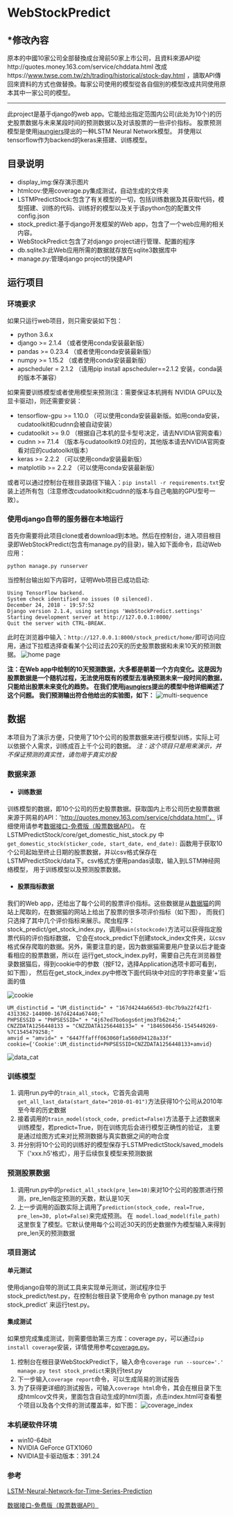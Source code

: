 # WebStockPredict
## *修改內容
原本的中國10家公司全部替換成台灣前50家上市公司，且資料來源API從http://quotes.money.163.com/service/chddata.html 改成https://www.twse.com.tw/zh/trading/historical/stock-day.html ，讀取API傳回來資料的方式也做替換。每家公司使用的模型從各自個別的模型改成共同使用原本其中一家公司的模型。

---
此project是基于django的web app。它能给出指定范围内公司(此处为10个)的历史股票数据与未来某段时间的预测数据以及对该股票的一些评价指标。
股票预测模型是使用[jaungiers](https://github.com/jaungiers/LSTM-Neural-Network-for-Time-Series-Prediction)提出的一种LSTM Neural Network模型。
并使用以tensorflow作为backend的keras来搭建、训练模型。

## 目录说明
+ display_img:保存演示图片
+ htmlcov:使用coverage.py集成测试，自动生成的文件夹
+ LSTMPredictStock:包含了有关模型的一切，包括训练数据及其获取代码，模型搭建、训练的代码、训练好的模型以及关于该python包的配置文件config.json
+ stock_predict:基于django开发框架的Web app，包含了一个web应用的相关内容。
+ WebStockPredict:包含了对django project进行管理、配置的程序
+ db.sqlite3:此Web应用所需的数据就存放在sqlite3数据库中
+ manage.py:管理django project的快捷API

## 运行项目
### 环境要求
如果只运行web项目，则只需安装如下包：
+ python 3.6.x
+ django >= 2.1.4 （或者使用conda安装最新版）
+ pandas >= 0.23.4 （或者使用conda安装最新版）
+ numpy >= 1.15.2 （或者使用conda安装最新版）
+ apscheduler = 2.1.2 （请用pip install apscheduler==2.1.2 安装，conda装的版本不兼容）

如果需要训练模型或者使用模型来预测(注：需要保证本机拥有 NVIDIA GPU以及显卡驱动)，则还需要安装：
+ tensorflow-gpu >= 1.10.0 （可以使用conda安装最新版。如用conda安装，cudatoolkit和cudnn会被自动安装）
+ cudatoolkit >= 9.0 （根据自己本机的显卡型号决定，请去NVIDIA官网查看）
+ cudnn >= 7.1.4 （版本与cudatoolkit9.0对应的，其他版本请去NVIDIA官网查看对应的cudatoolkit版本）
+ keras >= 2.2.2 （可以使用conda安装最新版）
+ matplotlib >=  2.2.2  （可以使用conda安装最新版）

或者可以通过控制台在根目录路径下输入：`pip install -r requirements.txt`安装上述所有包（注意修改cudatoolkit和cudnn的版本与自己电脑的GPU型号一致）。
### 使用django自带的服务器在本地运行
首先你需要将此项目clone或者download到本地。然后在控制台，进入项目根目录即WebStockPredict(包含有manage.py的目录)，输入如下面命令，启动Web应用：

`python manage.py runserver`

当控制台输出如下内容时，证明Web项目已成功启动:
```
Using TensorFlow backend.
System check identified no issues (0 silenced).
December 24, 2018 - 19:57:52
Django version 2.1.4, using settings 'WebStockPredict.settings'
Starting development server at http://127.0.0.1:8000/
Quit the server with CTRL-BREAK.
```
此时在浏览器中输入：`http://127.0.0.1:8000/stock_predict/home/`即可访问应用，通过下拉框选择查看某个公司过去20天的历史股票数据和未来10天的预测数据。
![home page](/display_img/home.png "股票预测系统首页")

**注：在Web app中绘制的10天预测数据，大多都是朝着一个方向变化。这是因为股票数据是一个随机过程，无法使用既有的模型去准确预测未来一段时间的数据，只能给出股票未来变化的趋势。
在我们使用[jaungiers](https://www.altumintelligence.com/articles/a/Time-Series-Prediction-Using-LSTM-Deep-Neural-Networks)提出的模型中他详细阐述了这个问题。
我们预测输出符合他给出的实验图，如下：**
![multi-sequence](/display_img/multi-sequence.png "多段预测输出")

## 数据
本项目为了演示方便，只使用了10个公司的股票数据来进行模型训练，实际上可以依据个人需求，训练成百上千个公司的数据。
*注：这个项目只是用来演示，并不保证预测的真实性，请勿用于真实炒股*

### 数据来源
+ #### 训练数据
训练模型的数据，即10个公司的历史股票数据。获取国内上市公司历史股票数据来源于网易的API：'http://quotes.money.163.com/service/chddata.html'，
详细使用请参考[数据接口-免费版（股票数据API）](https://blog.csdn.net/llingmiao/article/details/79941066)。
在LSTMPredictStock/core/get_domestic_hist_stock.py 中`get_domestic_stock(sticker_code, start_date, end_date):`
函数用于获取10个公司起始至终止日期的股票数据，并以csv格式保存在 LSTMPredictStock/data下。csv格式方便用pandas读取，输入到LSTM神经网络模型，
用于训练模型以及预测股票数据。
+ #### 股票指标数据
我们的Web app，还给出了每个公司的股票评价指标。这些数据是从[数据猫](http://www.gpdatacat.com/)的网站上爬取的，在数据猫的网站上给出了股票的很多项评价指标（如下图），
而我们只选择了其中几个评价指标来展示。爬虫程序：stock_predict/get_stock_index.py，调用`main(stockcode)`方法可以获得指定股票代码的评价指标数据，
它会在stock_predict下创建stock_index文件夹，以csv格式保存爬取的数据。另外，需要注意的是，因为数据猫需要用户登录以后才能查看相应的股票数据，所以在
运行get_stock_index.py时，需要自己先在浏览器登录数据猫后，得到cookie中的参数（按F12，选择Application选项卡即可看到，如下图），
然后在get_stock_index.py中修改下面代码块中对应的字符串变量‘+’后面的值

![cookie](/display_img/cookie.png "获取cookie参数")
```
UM_distinctid = "UM_distinctid=" + "167d4244a665d3-0bc7b9a22f42f1-4313362-144000-167d4244a67440;"
PHPSESSID = "PHPSESSID=" + "4j67ed7bo6ogs6ntjmo3fb62n4;"
CNZZDATA1256448133 = "CNZZDATA1256448133=" + "1846506456-1545449269-%7C1545479258;"
amvid = "amvid=" + "6447ffafff063060f1a560d94128a33f"
cookie={'Cookie':UM_distinctid+PHPSESSID+CNZZDATA1256448133+amvid}
```
![data_cat](/display_img/data_cat.png "股票评价指标")

### 训练模型
1. 调用run.py中的`train_all_stock`，它首先会调用`get_all_last_data(start_date="2010-01-01")`方法获得10个公司从2010年至今年的历史数据
2. 接着调用的`train_model(stock_code, predict=False)`方法基于上述数据来训练模型，若predict=True，则在训练完后会进行模型正确性的验证，
主要是通过绘图方式来对比预测数据与真实数据之间的吻合度
3. 并分别将10个公司的训练好的模型保存于LSTMPredictStock/saved_models下（'xxx.h5'格式），用于后续恢复模型来预测数据

### 预测股票数据
1. 调用run.py中的`predict_all_stock(pre_len=10)`来对10个公司的股票进行预测，pre_len指定预测的天数，默认是10天
2. 上一步调用的函数实际上调用了`prediction(stock_code, real=True, pre_len=30, plot=False)`来完成预测。
在` model.load_model(file_path)`这里恢复了模型。它默认使用每个公司近30天的历史数据作为模型输入来得到pre_len天的预测数据


### 项目测试
#### 单元测试
使用django自带的测试工具来实现单元测试，测试程序位于stock_predict/test.py，在控制台根目录下使用命令`python manage.py test stock_predict'
来运行test.py。
#### 集成测试
如果想完成集成测试，则需要借助第三方库：coverage.py，可以通过`pip install coverage`安装，详情使用参考[coverage.py](https://pypi.org/project/coverage/)。
1. 控制台在根目录WebStockPredict下，输入命令`coverage run --source='.' manage.py test stock_predict`来执行test.py
2. 下一步输入`coverage report`命令，可以生成简易的测试报告
3. 为了获得更详细的测试报告，可输入`coverage html`命令，其会在根目录下生成htmlcov文件夹，里面包含自动生成的html页面，点击index.html可查看整个项目以及各个文件的测试覆盖率，如下图：
![coverage_index](/display_img/coverage_index.png "集成测试")


### 本机硬软件环境
+ win10-64bit
+ NVIDIA GeForce GTX1060
+ NVIDIA显卡驱动版本：391.24

### 参考
[LSTM-Neural-Network-for-Time-Series-Prediction](https://github.com/jaungiers/LSTM-Neural-Network-for-Time-Series-Prediction)

[数据接口-免费版（股票数据API）](https://blog.csdn.net/llingmiao/article/details/79941066)
